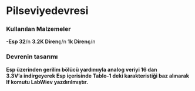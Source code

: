 # Pilseviyedevresi

### Kullanılan Malzemeler
**-Esp 32**/n
**3.2K Direnç**/n
**1k Direnç**/n

### Devrenin tasarımı
**Esp üzerinden gerilim bölücü yardımıyla analog veriyi 16 dan  
3.3V’a indirgeyerek Esp içerisinde Tablo-1 deki karakteristiği baz alınarak If komutu LabWiev yazdırılmıştır.**
